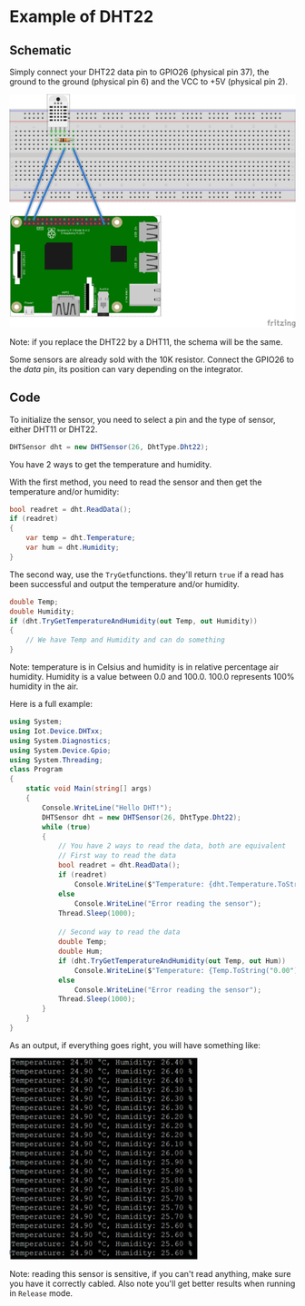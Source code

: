# Example of DHT22

## Schematic

Simply connect your DHT22 data pin to GPIO26 (physical pin 37), the ground to the ground (physical pin 6) and the VCC to +5V (physical pin 2).

![schema](./dht22.png)

Note: if you replace the DHT22 by a DHT11, the schema will be the same.

Some sensors are already sold with the 10K resistor. Connect the GPIO26 to the *data* pin, its position can vary depending on the integrator.

## Code

To initialize the sensor, you need to select a pin and the type of sensor, either DHT11 or DHT22.

```csharp
DHTSensor dht = new DHTSensor(26, DhtType.Dht22);
```

You have 2 ways to get the temperature and humidity.

With the first method, you need to read the sensor and then get the temperature and/or humidity:

```csharp
bool readret = dht.ReadData();
if (readret)
{
    var temp = dht.Temperature;
    var hum = dht.Humidity;
}
```

The second way, use the ```TryGet```functions. they'll return ```true``` if a read has been successful and output the temperature and/or humidity.

```csharp
double Temp;
double Humidity;
if (dht.TryGetTemperatureAndHumidity(out Temp, out Humidity))
{
    // We have Temp and Humidity and can do something
}
```

Note: temperature is in Celsius and humidity is in relative percentage air humidity. Humidity is a value between 0.0 and 100.0. 100.0 represents 100% humidity in the air.

Here is a full example:

```csharp
using System;
using Iot.Device.DHTxx;
using System.Diagnostics;
using System.Device.Gpio;
using System.Threading;
class Program
{
    static void Main(string[] args)
    {
        Console.WriteLine("Hello DHT!");
        DHTSensor dht = new DHTSensor(26, DhtType.Dht22);
        while (true)
        {
            // You have 2 ways to read the data, both are equivalent
            // First way to read the data
            bool readret = dht.ReadData();
            if (readret)
                Console.WriteLine($"Temperature: {dht.Temperature.ToString("0.00")} °C, Humidity: {dht.Humidity.ToString("0.00")} %");
            else
                Console.WriteLine("Error reading the sensor");
            Thread.Sleep(1000);
            
            // Second way to read the data
            double Temp;
            double Hum;
            if (dht.TryGetTemperatureAndHumidity(out Temp, out Hum))
                Console.WriteLine($"Temperature: {Temp.ToString("0.00")} °C, Humidity: {Hum.ToString("0.00")} %");
            else
                Console.WriteLine("Error reading the sensor");
            Thread.Sleep(1000);
        }
    }
}
```

As an output, if everything goes right, you will have something like:

![dht22 output](./dht22ex.jpg)

Note: reading this sensor is sensitive, if you can't read anything, make sure you have it correctly cabled. Also note you'll get better results when running in ```Release``` mode.


